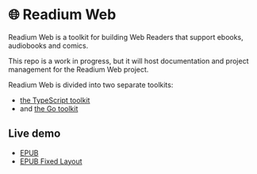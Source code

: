 # 🌐 Readium Web

Readium Web is a toolkit for building Web Readers that support ebooks, audiobooks and comics.

This repo is a work in progress, but it will host documentation and project management for the Readium Web project.

Readium Web is divided into two separate toolkits:

- [the TypeScript toolkit](https://github.com/readium/ts-toolkit/tree/dev)
- and [the Go toolkit](https://github.com/readium/go-toolkit)

## Live demo

- [EPUB](https://r.cantook.com/eden/sample/aHR0cHM6Ly93d3cuZWRlbmxpdnJlcy5mci9zYW1wbGUvNDE1Mzg0L3dlYl9yZWFkZXJfbWFuaWZlc3Q_Zm9ybWF0X25hdHVyZT1lcHViJnNpZ2lkPTE2ODc5MjM2OTImc2lnbmF0dXJlPWYzNTZlNGM4MDlhYjhjZjcwY2UxNDE0ZDRjMWE4NDkxNmJkMDY0MzNkYmI1Njk2YWMzZjA1YzIyN2ExMGJiMzg)
- [EPUB Fixed Layout](https://r.cantook.com/cant/sample/aHR0cHM6Ly93d3cuY2FudG9vay5uZXQvc2FtcGxlLzEwOTUwNTQwL3dlYl9yZWFkZXJfbWFuaWZlc3Q_Zm9ybWF0X25hdHVyZT1lcHViJnNpZ2lkPTE2ODc5MjM2OTImc2lnbmF0dXJlPTlmY2IyOWFmYjY2MGM0NDEzZmUwMmQ5ZGIyYTVkOTEyNTg1Yjc0OWE3Zjc4NTcwNGI2ZDEzMDExYzFiZjhlMmY)
